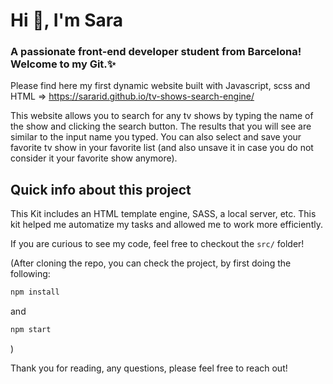 <h1 >Hi 👋, I'm Sara</h1>
<h3 >A passionate front-end developer student from Barcelona! Welcome to my Git.✨</h3>

Please find here my first dynamic website built with Javascript, scss and HTML => https://sararid.github.io/tv-shows-search-engine/

This website allows you to search for any tv shows by typing the name of the show and clicking the search button. The results that you will see are similar to the input name you typed. You can also select and save your favorite tv show in your favorite list (and also unsave it in case you do not consider it your favorite show anymore).

## Quick info about this project

This Kit includes an HTML template engine, SASS, a local server, etc. This kit helped me automatize my tasks and allowed me to work more efficiently.

If you are curious to see my code, feel free to checkout the `src/` folder!

(After cloning the repo, you can check the project, by first doing the following:

```bash
npm install
```

and

```bash
npm start
```

)

Thank you for reading, any questions, please feel free to reach out!
